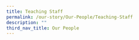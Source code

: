```yaml
---
title: Teaching Staff
permalink: /our-story/Our-People/Teaching-Staff
description: ""
third_nav_title: Our People
---
```


